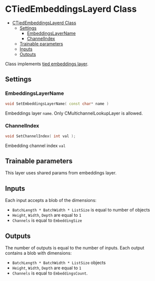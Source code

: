 # CTiedEmbeddingsLayerd Class

<!-- TOC -->

- [CTiedEmbeddingsLayerd Class](#ctiedembeddingslayerd-class)
  - [Settings](#settings)
    - [EmbeddingsLayerName](#embeddingslayername)
    - [ChannelIndex](#channelindex)
  - [Trainable parameters](#trainable-parameters)
  - [Inputs](#inputs)
  - [Outputs](#outputs)

<!-- /TOC -->

Class implements [tied embeddings layer](https://arxiv.org/pdf/1608.05859.pdf).

## Settings

### EmbeddingsLayerName

```c++
void SetEmbeddingsLayerName( const char* name )
```
Embeddings layer `name`. Only CMultichannelLookupLayer is allowed.

### ChannelIndex

```c++
void SetChannelIndex( int val );
```
Embedding channel index `val`

## Trainable parameters

This layer uses shared params from embeddings layer.

## Inputs

Each input accepts a blob of the dimensions:
- `BatchLength * BatchWidth * ListSize` is equal to number of objects
- `Height`, `Width`, `Depth` are equal to `1`
- `Channels` is equal to `EmbeddingSize`

## Outputs

The number of outputs is equal to the number of inputs.
Each output contains a blob with dimensions:
- `BatchLength * BatchWidth * ListSize` objects
- `Height`, `Width`, `Depth` are equal to `1`
- `Channels` is equal to `EmbeddingsCount`.
